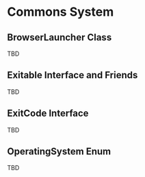# Commons System

## BrowserLauncher Class

TBD

## Exitable Interface and Friends

TBD

## ExitCode Interface

TBD

## OperatingSystem Enum

TBD
